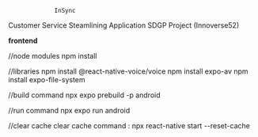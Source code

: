 
                 InSync
Customer Service Steamlining Application
             SDGP Project 
             (Innoverse52)



**frontend**

//node modules
npm install

//libraries
npm install @react-native-voice/voice
npm install expo-av
npm install expo-file-system


//build command
npx expo prebuild -p android

//run command
npx expo run android

//clear cache
clear cache command : npx react-native start --reset-cache
